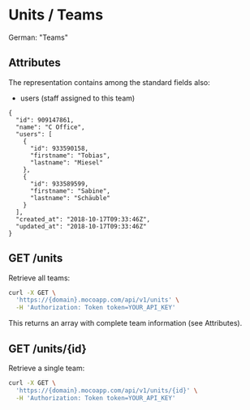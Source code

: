 # Units / Teams

German: "Teams"

## Attributes

The representation contains among the standard fields also:

- users (staff assigned to this team)

```json5
{
  "id": 909147861,
  "name": "C Office",
  "users": [
    {
      "id": 933590158,
      "firstname": "Tobias",
      "lastname": "Miesel"
    },
    {
      "id": 933589599,
      "firstname": "Sabine",
      "lastname": "Schäuble"
    }
  ],
  "created_at": "2018-10-17T09:33:46Z",
  "updated_at": "2018-10-17T09:33:46Z"
}
```

## GET /units

Retrieve all teams:

```bash
curl -X GET \
  'https://{domain}.mocoapp.com/api/v1/units' \
  -H 'Authorization: Token token=YOUR_API_KEY'
```

This returns an array with complete team information (see Attributes).

## GET /units/{id}

Retrieve a single team:

```bash
curl -X GET \
  'https://{domain}.mocoapp.com/api/v1/units/{id}' \
  -H 'Authorization: Token token=YOUR_API_KEY'
```
